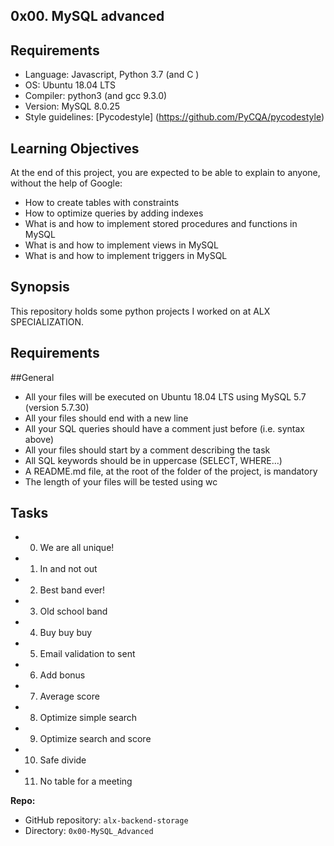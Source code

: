 ## 0x00. MySQL advanced

## Requirements
* Language: Javascript, Python 3.7 (and C )
* OS: Ubuntu 18.04 LTS
* Compiler: python3  (and gcc 9.3.0)
* Version: MySQL  8.0.25
* Style guidelines: [Pycodestyle] (https://github.com/PyCQA/pycodestyle)

## Learning Objectives
At the end of this project, you are expected to be able to explain to anyone, without the help of Google:


* How to create tables with constraints
* How to optimize queries by adding indexes
* What is and how to implement stored procedures and functions in MySQL
* What is and how to implement views in MySQL
* What is and how to implement triggers in MySQL

## Synopsis
This repository holds some python projects I worked on at ALX SPECIALIZATION.

## Requirements
##General
* All your files will be executed on Ubuntu 18.04 LTS using MySQL 5.7 (version 5.7.30)
* All your files should end with a new line
* All your SQL queries should have a comment just before (i.e. syntax above)
* All your files should start by a comment describing the task
* All SQL keywords should be in uppercase (SELECT, WHERE…)
* A README.md file, at the root of the folder of the project, is mandatory
* The length of your files will be tested using wc


## Tasks

* 0. We are all unique!
* 1. In and not out
* 2. Best band ever!
* 3. Old school band
* 4. Buy buy buy
* 5. Email validation to sent
* 6. Add bonus
* 7. Average score
* 8. Optimize simple search
* 9. Optimize search and score
* 10. Safe divide
* 11. No table for a meeting


**Repo:**

*   GitHub repository: `alx-backend-storage`
*   Directory: `0x00-MySQL_Advanced`
